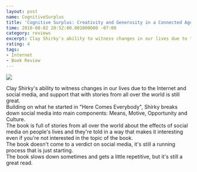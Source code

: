 ```yaml
---
layout: post
name: CognitiveSurplus
title: 'Cognitive Surplus: Creativity and Generosity in a Connected Age'
time: 2010-08-02 20:52:00.001000000 -07:00
category: reviews
excerpt: Clay Shirky's ability to witness changes in our lives due to the Internet and social media, and support that with stories from all over the world is still great
rating: 4
tags:
- Internet
- Book Review
---
```

<img class="imageOnRight" src="{{ site.imgFolder_reviews }}{{ page.name }}/CognitiveSurplusCover.jpg">

<div class="stars" title="{{ page.rating }} Stars" data-percent="{{ page.rating }}"></div>

Clay Shirky's ability to witness changes in our lives due to the Internet and social media, and support that with stories from all over the world is still great.  
Building on what he started in "Here Comes Everybody", Shirky breaks down social media into main components: Means, Motive, Opportunity and Culture.  
The book is full of stories from all over the world about the effects of social media on people's lives and they're told in a way that makes it interesting even if you're not interested in the topic of the book.  
The book doesn't come to a verdict on social media, it's still a running process that is just starting.  
The book slows down sometimes and gets a little repetitive, but it's still a great read.  